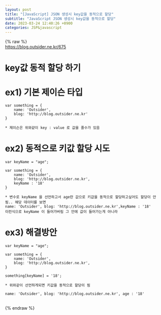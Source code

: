 ```yaml
---  
layout: post  
title: "[JavaScript] JSON 생성시 key값을 동적으로 할당"  
subtitle: "JavaScript JSON 생성시 key값을 동적으로 할당"  
date: 2023-03-24 12:40:26 +0900  
categories: JSP&javascript  
---  
```

{% raw %}  
https://blog.outsider.ne.kr/675  
  
# key값 동적 할당 하기  
  
ex1) 기본 제이슨 타입  
=================================================================================================================  
	var something = {  
		name: 'Outsider',  
		blog: 'http://blog.outsider.ne.kr'  
	}  
  
	* 제이슨은 위와같이 key : value 로 값을 줄수가 있음  
  
ex2) 동적으로 키값 할당 시도  
=================================================================================================================  
	var keyName = "age";  
  
	var something = {  
		name: 'Outsider',  
		blog: 'http://blog.outsider.ne.kr',  
		keyName : '18'  
	}  
  
	* 변수로 keyName 을 선언하고서 age란 값으로 키값을 동적으로 할당하고싶어도 할당이 안됨.. 해당 데이터를 보면  
	name: 'Outsider', blog: 'http://blog.outsider.ne.kr',keyName : '18'  
	이런식으로 keyName 이 들어가버림 그 안에 값이 들어가는게 아니라  
  
ex3) 해결방안  
=================================================================================================================  
  
	var keyName = "age";  
  
	var something = {  
		name: 'Outsider',  
		blog: 'http://blog.outsider.ne.kr',  
	}  
  
	something[keyName] = '18';  
  
	* 위와같이 선언하게되면 키값을 동적으로 할당이 됨  
  
	name: 'Outsider', blog: 'http://blog.outsider.ne.kr', age : '18'  
                                                                                                                                                                                                                                                                                                                                                                                                                                                                                                                                                                                                                                                                                                                                                                                                                                                                                                                                                                                                                                                                                                                                                              
{% endraw %}